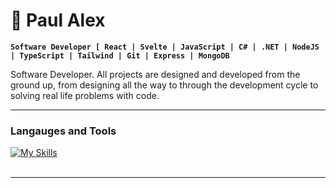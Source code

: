 # :rocket: Paul Alex

**`Software Developer [ React | Svelte | JavaScript | C# | .NET | NodeJS | TypeScript | Tailwind | Git | Express | MongoDB `**


Software Developer. All projects are designed and developed
from the ground up, from designing all the way to through the development cycle to solving real life problems with code.

---

### Langauges and Tools

[![My Skills](https://skillicons.dev/icons?i=react,svelte,nodejs,ts,nextjs,tailwind,git,express,mongodb,vue,c#)](https://skillicons.dev)
<br />
<br />

---


